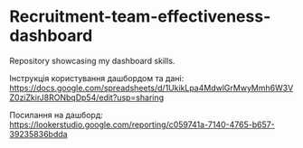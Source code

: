 # Recruitment-team-effectiveness-dashboard
Repository showcasing my dashboard skills.


Інструкція користування дашбордом та дані: https://docs.google.com/spreadsheets/d/1UkikLpa4MdwlGrMwyMmh6W3VZ0ziZkirJ8RONbqDp54/edit?usp=sharing


Посилання на дашборд: https://lookerstudio.google.com/reporting/c059741a-7140-4765-b657-39235836bdda
